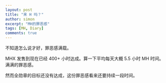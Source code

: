 ```yaml
---
layout: post
title: "来 H 吗？"
author: simon
excerpt: "MH的罪恶感"
tags: [MH, Diary]
comments: true
---
```

不知道怎么说才好，罪恶感满载。

MHX 发售到现在已经 400+ 小时达成。算一下平均每天大概 5.5 小时 MH 时间。满满的罪恶感。

然而全勋章的目标还没有达成，这份罪恶感看来还要持续一段时间。